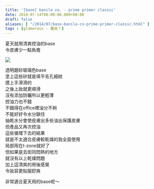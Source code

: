 ```yaml
---
title: '[base] banila co. - prime primer classic'
date: 2014-07-14T08:00:00.000+08:00
draft: false
aliases: [ "/2014/07/base-banila-co-prime-primer-classic.html" ]
tags : [glamorous - 畫皮？]
---
```


夏天就用清爽控油的base  
令皮膚少一點負擔  

[![](https://4.bp.blogspot.com/-MG1qa1kp66M/XEM8CpOYbAI/AAAAAAAAF78/7G3c75V7oRQZQ8vbgDiV6FoQGnRyaJbRQCLcBGAs/s640/14583609644_7bd8c60bbd_z.jpg)](https://4.bp.blogspot.com/-MG1qa1kp66M/XEM8CpOYbAI/AAAAAAAAF78/7G3c75V7oRQZQ8vbgDiV6FoQGnRyaJbRQCLcBGAs/s1600/14583609644_7bd8c60bbd_z.jpg)

透明磨砂玻璃色base  
塗上這些矽就是填平毛孔細紋  
摸上手滑滑的  
之後上妝就更順滑  
沒有添加防曬所以更輕薄  
控油力也不錯  
不錯得在office裡油分不夠  
不能好好令水分鎖住  
抽乾水分會使皮膚出多些油出保護皮膚  
但產品又再次控油  
這些循環下去的結果  
就是不太適合皮膚較乾燥的我全面使用  
局部用在t-zone就好了  
但如果是去街同悶熱的地方  
就沒有以上乾燥問題  
加上這清爽的用後感覺  
令妝容更貼服舒爽  
  
非常適合夏天用的base呢～
